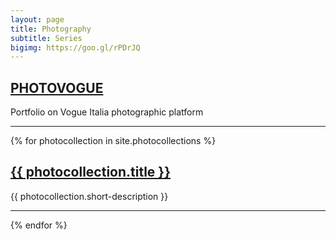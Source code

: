```yaml
---
layout: page
title: Photography 
subtitle: Series
bigimg: https://goo.gl/rPDrJQ
---
```

<h2><a href="http://www.vogue.it/photovogue/portfolio/?id=149678" target="_blank">PHOTOVOGUE</a></h2>
  <p>Portfolio on Vogue Italia photographic platform</p>
  <hr>
{% for photocollection in site.photocollections %}
  <div class="photocollection">
    <h2><a href="{{ photocollection.url }}">{{ photocollection.title }}
<!--     <img src="{{ photocollection.thumbnail-path}}" width="150"/> -->
    </a></h2>
    <p>{{ photocollection.short-description }}</p>
    <hr>
  </div> 
{% endfor %}
